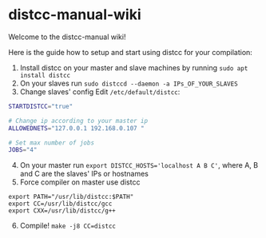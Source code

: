 # distcc-manual-wiki

Welcome to the distcc-manual wiki!

Here is the guide how to setup and start using distcc for your compilation:

1. Install distcc on your master and slave machines by running
`sudo apt install distcc`
2. On your slaves run
`sudo distccd --daemon -a IPs_OF_YOUR_SLAVES`
3. Change slaves' config
Edit `/etc/default/distcc`:

```bash
STARTDISTCC="true"

# Change ip according to your master ip
ALLOWEDNETS="127.0.0.1 192.168.0.107 "

# Set max number of jobs
JOBS="4"
```
4. On your master run
`export DISTCC_HOSTS='localhost A B C'`, 
where A, B and C are the slaves' IPs or hostnames
5. Force compiler on master use distcc
```
export PATH="/usr/lib/distcc:$PATH"
export CC=/usr/lib/distcc/gcc
export CXX=/usr/lib/distcc/g++
```

6. Compile!
`make -j8 CC=distcc`

